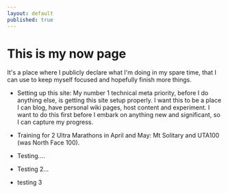 ```yaml
---
layout: default
published: true
---
```


# This is my now page

It's a place where I publicly declare what I'm doing in my spare time, that I can use to keep myself focused and hopefully finish more things.

* Setting up this site: My number 1 technical meta priority, before I do anything else, is getting this site setup properly.
I want this to be a place I can blog, have personal wiki pages, host content and experiment.
I want to do this first before I embark on anything new and significant, so I can capture my progress.

* Training for 2 Ultra Marathons in April and May: Mt Solitary and UTA100 (was North Face 100).

* Testing....

* Testing 2...

* testing 3


